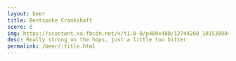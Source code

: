 ```yaml
---
layout: beer
title: Bentspoke Crankshaft
score: 8
img: https://scontent.xx.fbcdn.net/v/t1.0-0/p480x480/12744268_10153890413753745_5060146557255132828_n.jpg?oh=66b8c47b3c773e378991a120014705d9&oe=58D40D99
desc: Really strong on the hops, just a little too bitter
permalink: /beer/:title.html
---
```

